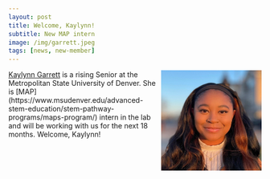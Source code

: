 ```yaml
---
layout: post
title: Welcome, Kaylynn!
subtitle: New MAP intern
image: /img/garrett.jpeg
tags: [news, new-member]
---
```

<img align="right" src="/img/garrett.jpeg" style="width:200px !important;height:200px !important;" />
<a href="/docs/garrett-cv.pdf">Kaylynn Garrett</a> is a rising Senior at the Metropolitan State University of Denver. She is [MAP](https://www.msudenver.edu/advanced-stem-education/stem-pathway-programs/maps-program/) intern in the lab and will be working with us for the next 18 months. Welcome, Kaylynn!
<br>
<br>
